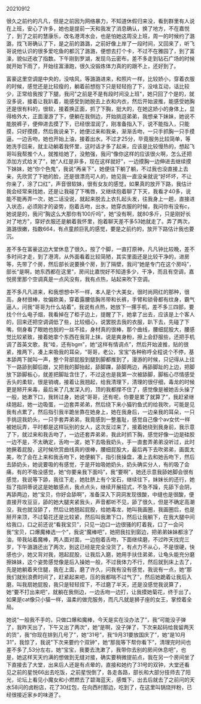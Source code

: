 20210912

很久之前约的凡凡，但是之前因为网络暴力，不知道休假归来没，看到群里有人说在上班，安心了许多，她也是提前一天和我发了消息确认，换了地方，不在嘉悦了，到了之前的慧康乐，改名港湾水会，也是怕她这周没上班，周一的时候约了潞潞，找飞哥确认了下，是之前的潞潞，之前好像上岸了一段时间，又回来了，听飞哥说他认识的很多爱吃鱼的都沉了潞潞，便想去打个卡，不过不在雅园了，到了富濠，貌似还收了指数。下午刚到罗湖，发现乌云密布，差不多走到钻石广场的时候就开始下雨了，开始往富濠跑，很久没锻炼体力真的的跟不上，还好到了。

富豪这里空调是中央的，没啥风，等潞潞进来，和照片一样，比较娇小，穿着衣服的时候，感觉还是比较瘦的，躺着前想抱下只是轻轻抱了下，没啥互动，话比较少，正常给我按了下腿，我问"之前是不是有段时间没上班"，她只回了个是的，就没多说，接着让我趴着，能感受到她脱去上衣和内衣，然后开始波推，能感受她胸还是很有料的，很软，接着换正面，抓了下胸，挺大的，在她这娇小的身体上，显得格外大，正面漫游了下，便躺在我侧边，开始挑逗弟弟，我想亲下妹妹，她说不能脱裤子，便伸进去摸了下，已经很湿润了，刚准备指入下，说不能指入，只能摸，只好摸摸，然后我说亲下，她便过来和我亲，渐渐舌吻，一只手抓胸一只手摸逼，一边舌吻，她也开始上油，接着出水，不过才25分，毕竟服务比较简单，等她洗手回来，就主动躺着我怀里，这时话才多了起来，应该是比较慢热的，想起飞哥叫我帮推个人，就推给她了，没勉强，我问“像你这样的应该很火啊，怎么还把添加方式给关了”，她“人红是非多，现在这样就好”，一边摸胸一边伸进去继续摸下妹妹，她“你个色鬼”，我说“再亲下”，她便往下躺了躺，不过我也没直接上去亲，先欣赏了下她的脸，还是很漂亮可人的，她见我一直没亲就说“好坏坏，不让你亲了，涂了口红”，声音很软妹，很有女友的感觉，如果真的放开下路，我估计我会经常来找她，还是让我碰了下嘴唇，又继续抱着聊了下天，我看才40多，说能不能再弄一次，她二话没说，就起来脱去上衣扎起头发，往我身上一趟，直接进入状态，必须刚才的姿势，抱着舌吻，出水，她穿衣服的时候，我问你有没有c，她说是的，我问“胸这么大那你有100斤吗”，她“没有啊，就80多斤，只是刚好长对了地方”，穿好衣服还是躺着我怀里，抱着聊天差不多53她就走了。弄了两次，潞潞很嫩，指数664，有点童颜巨乳的感觉，要是之前约的，放开下路估计我也要沉。

差不多在富豪这边大堂休息了很久，按了个脚，一直打原神，凡凡钟比较晚，差不多时间才走，到了港湾，从外面看着比较简陋，其实里面还是比较干净的，进房等，先带了个房，然后部长说要换个房，到了隔壁，我问“她是专门在这个房吗”，部长“是啊，她东西都在这里”，房间比嘉悦好不知道多少，干净，而且有空调，嘉悦房里那个空调真是一点风没有，我有点热，站起来吹下空调。

差不多凡凡进来，和我想想中不一样，本人是个大美女，很时尚网红的那种，很高，身材很棒，妆偏欧美，穿着露腰低胸吊带和长裤，手臂和锁骨都有纹身，霸气逼人，问我“哥哥为什么站着”，我说有点热，她放下一摞手机，差不多三四部，要找个什么电子烟，我看掉在了柜子边上，提醒了下，她拿了出去，应该是上个客人的，回来还把空调调低了些，比较细心，说罢脱去我的衣服，趴下去，先碰了下嘴，侧身看了眼她也脱的一丝不挂，身材真的很棒，那个曲线，腰细屁股大，腰感觉比较紧致，接着她拿个东西在我背上抹，说是爽身粉，擦上会舒服些，还把手机调了首英文歌，我“哇，还有bgm”，她“这样有情调点”，然后开始波推，贴的很紧，推两下，凑上来吸我的耳朵，“哥哥，老公，宝宝”各种称呼全程说个不停，基本舔两下就叫一声，整个背部屁股到腿到脚都推到了，漫游的时候，只记得从上往下一路舔到脚后跟，又把我的脚抬起，舔脚踝，舔脚两边，再舔脚趾的上边，把脚放下舔脚板心，就差把脚趾含住了，不过这也是我第一次被舔脚，脚板心尽情感受舌头的柔软，很是销魂，接着让我翘起，给我清理下，清理的很仔细，毒龙的时候更是掰开来毒，最后来了几发深入的，顶的我都撑不住了，感觉像是被她舌头操了一般，她漱下口，我转过身，她说“哥哥，还有呢，你要是累了就算了”，我赶紧继续翘起，她一边吸蛋，一边套弄弟弟，然后绕下来小猫钓鱼式的给我吹，可能是见我有点累了，然后指引我半跪坐靠在她身上，她在我身后，一边亲我的耳朵，一只手挑逗我奶头，一只手套弄弟弟，我竟感到一整羞耻，感觉自己像个av女优一样被她玩弄，平时都是这样玩别的女人，这次反过来了，接着她绕到我身前，我示意了下，就过来和我舌吻了，一边还套弄弟弟，我此时抓下胸，感觉好像一边是硅胶一边不是，不太确定，舌吻一波，她下去吸我奶头，手一直套弄弟弟没听过，此时她撅着屁股，这时候欣赏曲线真的很棒，腰细屁股大，最后再下去吹弟弟，画面太美，吹了会在上来和我舌吻下，她便躺下，指引我操盘，凑上去和她舌吻下，然后去舔奶头，她说要吸的有感觉，于是开始吸她奶头，奶头确实分人，有的吸了会痛，有的不吸没感觉，她“你要亲我下面吗”，我“要啊”，她还示意我舔她脚会很有感觉，我说等下舔，我往下走，她肚脐上有个宝石，继续往下，妹妹长的还行，她指了指阴蒂说这是她敏感点，我点点头，继续开展招式，不急不躁，先舔下会阴，再舔两边，她“宝贝，你好会舔啊”，准备深入下洞洞发现很酸，中缝也是很酸，便直接开攻豆豆，舔的她大腿夹紧我头，声音都听不见，舔了很久，但是不确定高潮没，我也就没舔了，然后让她翘起屁股，给她毒龙，她叫我画圈，我画圈后，也是掰开来顶，不过菊花还是比较紧，然后叫我漱下口，然后让我躺下，在我大腿中间给我口，口之前还说“看我宝贝”，只见一边口一边很骚的盯着我，口了一会问我“宝贝，口爆魔棒选一个”，我说“魔棒吧”，她把我拉到窗边，把弟弟妹妹都涂了油，带我站着魔棒，两人面对面，一边抱着舌吻，下面继续磨，不过昨天找完三岁，下午潞潞还出了两次，到这已经是完全没货了，有点力不从心，不是很硬，快感也少，她又背对我，翘起屁股，让我后入磨，她用手扶住弟弟，让龟头能充分磨擦妹妹，这个姿势感觉像是后入操她一般，不过我体力不行，然后就到床上去了，先是她躺着夹住腿，我在上面，磨了许久，问我有没有感觉，我说有一点，她“那我们就别浪费时间了，赶紧起来吧，压的我都喘不过气了”，然后她跪着让我后入磨，叫我扇她屁股，我只是轻轻捏下，不过磨了半天，还是没感觉我说算了，她“要不打出来吧”，就躺在我侧边，一边舌吻一边打，让我摸她菊花，终于出了。如果是cat像只小猫一样，温柔的做完服务，而凡凡就是狮子座的女王，掌控着全局。

她说“一般我不手的，只做口爆和魔棒，今天是实在没办法了”，我“可能没子弹了，我昨天出了，下午又出了两次”，她“是啊，没子弹了，下次来起码给我留两天的货”，我“你现在排到几号了”，她“31号”，我“9月31要放国庆了”，她“是10月31”，我惊了，我说"下次来要约个双钟"，她“那我等下帮你看下”，清理完时间也差不多了,53分左右，她“宝宝，我要去洗漱了，我带你去别的房间休息吧”，也是，她这样天天约满的想做到无缝对接，确实要稍微提前点，我在另一个房间坐了下直接去了大堂，出来后人还是有点晕的，直接和她约了31号的双钟，大堂还看见之前的星悦66出去吃饭，之前星悦倒了，各走各路，部长和大部分技师去了阳光，论坛上看见小魔女和小燃燃去了碧海蓝天，感慨下，出去后就去了之前问的天水58问的卤粉店，花了30红包，在向西村那边，吃到了，在这里叫锅烧拌粉，已经很接近家乡的味道了。